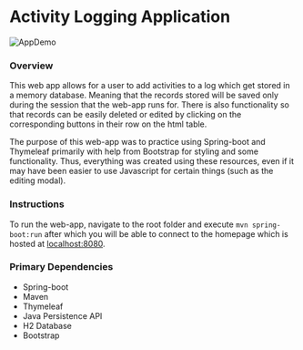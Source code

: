 # Activity Logging Application

![AppDemo](https://i.imgur.com/P2G4iZE.gif)

### Overview

This web app allows for a user to add activities to a log which get stored in a memory database.
Meaning that the records stored will be saved only during the session that the web-app runs for.
There is also functionality so that records can be easily deleted or edited by clicking on the corresponding
buttons in their row on the html table.

The purpose of this web-app was to practice using Spring-boot and Thymeleaf primarily with help from Bootstrap for
styling and some functionality. Thus, everything was created using these resources, even if it may have been easier
to use Javascript for certain things (such as the editing modal).

### Instructions

To run the web-app, navigate to the root folder and execute `mvn spring-boot:run` after which you
will be
able to
connect to the homepage which is hosted at [localhost:8080](http://localhost:8080).

### Primary Dependencies

* Spring-boot
* Maven
* Thymeleaf
* Java Persistence API
* H2 Database
* Bootstrap
